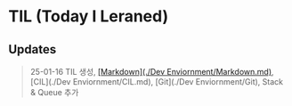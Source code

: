 # TIL (Today I Leraned)

## Updates

> 25-01-16 TIL 생성, [[Markdown](./Dev Enviornment/Markdown.md)](https://github.com/2myunpaper/til/blob/master/Dev%20Enviornment/Markdown.md), [CIL](./Dev Enviornment/CIL.md), [Git](./Dev Enviornment/Git), Stack & Queue 추가
